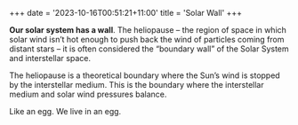 +++
date = '2023-10-16T00:51:21+11:00'
title = 'Solar Wall'
+++


**Our solar system has a wall**. The heliopause – the region of space in which solar wind isn’t hot enough to push back the wind of particles coming from distant stars – it is often considered the “boundary wall” of the Solar System and interstellar space.

The heliopause is a theoretical boundary where the Sun’s wind is stopped by the interstellar medium. This is the boundary where the interstellar medium and solar wind pressures balance.

Like an egg. We live in an egg.
